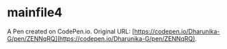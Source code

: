 # mainfile4

A Pen created on CodePen.io. Original URL: [https://codepen.io/Dharunika-G/pen/ZENNqRQ](https://codepen.io/Dharunika-G/pen/ZENNqRQ).

